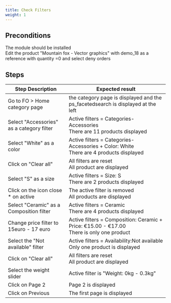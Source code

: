 ```yaml
---
title: Check Filters
weight: 1
---
```


## Preconditions

The module should be installed\
Edit the product "Mountain fox - Vector graphics" with demo_18 as a reference with quantity =0 and select deny orders
## Steps
| Step Description | Expected result |
| ----- | ----- |
| Go to FO > Home category page | the category page is displayed and the ps_facetedsearch is displayed at the left |
| Select "Accessories" as a category filter | Active filters = Categories-Accessories<br>There are 11 products displayed |
| Select "White" as a color | Active filters = Categories-Accessories + Color: White<br>There are 4 products displayed |
| Click on "Clear all" | All filters are reset<br>All product are displayed |
| Select "S" as a size | Active filters = Size: S<br>There are 2 products displayed |
| Click on the icon close * on active | The active filter is removed<br>All products are displayed |
| Select "Ceramic" as a Composition filter | Active filters = Ceramic<br>There are 4 products displayed |
| Change price filter to 15euro - 17 euro | Active filters = Composition: Ceramic + Price: €15.00 - €17.00<br>There is only one product |
| Select the "Not available" filter | Active filters = Availability:Not available<br>Only one product is displayed |
| Click on "Clear all" | All filters are reset<br>All product are displayed |
| Select the weight slider | Active filter is "Weight: 0kg - 0.3kg" |
| Click on Page 2 | Page 2 is displayed |
| Click on Previous | The first page is displayed |
